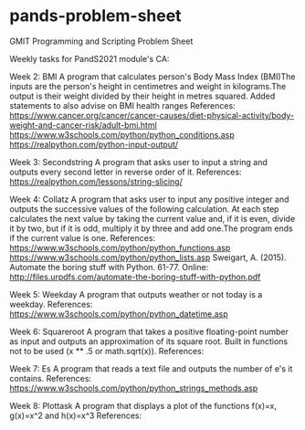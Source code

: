 # pands-problem-sheet
GMIT Programming and Scripting Problem Sheet

Weekly tasks for PandS2021 module's CA:

Week 2:
    BMI
        A program that calculates person's Body Mass Index (BMI)The inputs are the person's height in centimetres and weight in kilograms.The output  is their weight divided by their height in metres squared.
        Added statements to also advise on BMI health ranges
     References:
     https://www.cancer.org/cancer/cancer-causes/diet-physical-activity/body-weight-and-cancer-risk/adult-bmi.html
     https://www.w3schools.com/python/python_conditions.asp
     https://realpython.com/python-input-output/

Week 3:
    Secondstring
        A program that asks user to input a string and outputs every second letter in reverse order of it.
    References:
    https://realpython.com/lessons/string-slicing/

Week 4:
    Collatz
        A program that asks user to input any positive integer and outputs the successive values of the following calculation. At each step calculates the next value by taking the current value and, if it is even, divide it by two, but if it is odd, multiply it by three and add one.The program ends if the current value is one.
    References:
    https://www.w3schools.com/python/python_functions.asp
    https://www.w3schools.com/python/python_lists.asp
    Sweigart, A. (2015). Automate the boring stuff with Python. 61-77. Online: http://files.urpdfs.com/automate-the-boring-stuff-with-python.pdf

Week 5:
    Weekday
        A program that outputs weather or not today is a weekday.
    References:
    https://www.w3schools.com/python/python_datetime.asp

Week 6:
    Squareroot
        A program that takes a positive floating-point number as input and outputs an approximation of its square root. Built in functions not to be used (x ** .5 or math.sqrt(x)).
    References:

Week 7:
    Es
        A program that reads a text file and outputs the number of e's it contains.
    References:
    https://www.w3schools.com/python/python_strings_methods.asp

Week 8:
    Plottask
        A program that displays a plot of the functions f(x)=x, g(x)=x^2 and h(x)=x^3
    References:

